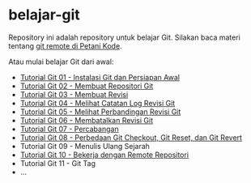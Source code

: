 # belajar-git
 
 Repository ini adalah repository untuk belajar Git. Silakan baca materi tentang [git remote di Petani Kode](https://www.petanikode.com/git-remote).
 
 Atau mulai belajar Git dari awal:
 
 - [Tutorial Git 01 - Instalasi Git dan Persiapan Awal](https://www.petanikode.com/git-install/)
 - [Tutorial Git 02 - Membuat Repositori Git](https://www.petanikode.com/git-init/)
 - [Tutorial Git 03 - Membuat Revisi](https://www.petanikode.com/git-commit/)
 - [Tutorial Git 04 - Melihat Catatan Log Revisi Git](https://www.petanikode.com/git-log/)
 - [Tutorial Git 05 - Melihat Perbandingan Revisi Git](https://www.petanikode.com/git-diff/)
 - [Tutorial Git 06 - Membatalkan Revisi Git](https://www.petanikode.com/git-membatalkan-revisi/)
 - [Tutorial Git 07 - Percabangan](https://www.petanikode.com/git-branch/)
 - [Tutorial Git 08 - Perbedaan Git Checkout, Git Reset, dan Git Revert](https://www.petanikode.com/git-checkout-reset-revert/)
 - Tutorial Git 09 - Menulis Ulang Sejarah
 - [Tutorial Git 10 - Bekerja dengan Remote Repositori](https://www.petanikode.com/git-remote/)
 - Tutorial Git 11 - Git Tag
 - ...
